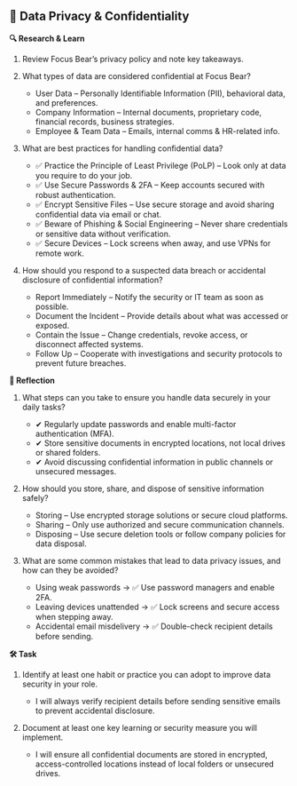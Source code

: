 ## 🔐 Data Privacy & Confidentiality

**🔍 Research & Learn**

1. Review Focus Bear’s privacy policy and note key takeaways.

2. What types of data are considered confidential at Focus Bear?

   - User Data – Personally Identifiable Information (PII), behavioral data, and preferences.
   - Company Information – Internal documents, proprietary code, financial records, business strategies.
   - Employee & Team Data – Emails, internal comms & HR-related info.

3. What are best practices for handling confidential data?

   - ✅ Practice the Principle of Least Privilege (PoLP) – Look only at data you require to do your job.
   - ✅ Use Secure Passwords & 2FA – Keep accounts secured with robust authentication.
   - ✅ Encrypt Sensitive Files – Use secure storage and avoid sharing confidential data via email or chat.
   - ✅ Beware of Phishing & Social Engineering – Never share credentials or sensitive data without verification.
   - ✅ Secure Devices – Lock screens when away, and use VPNs for remote work.

4. How should you respond to a suspected data breach or accidental disclosure of confidential information?

   - Report Immediately – Notify the security or IT team as soon as possible.
   - Document the Incident – Provide details about what was accessed or exposed.
   - Contain the Issue – Change credentials, revoke access, or disconnect affected systems.
   - Follow Up – Cooperate with investigations and security protocols to prevent future breaches.

**📝 Reflection**

1. What steps can you take to ensure you handle data securely in your daily tasks?

   - ✔ Regularly update passwords and enable multi-factor authentication (MFA).
   - ✔ Store sensitive documents in encrypted locations, not local drives or shared folders.
   - ✔ Avoid discussing confidential information in public channels or unsecured messages.

2. How should you store, share, and dispose of sensitive information safely?

   - Storing – Use encrypted storage solutions or secure cloud platforms.
   - Sharing – Only use authorized and secure communication channels.
   - Disposing – Use secure deletion tools or follow company policies for data disposal.

3. What are some common mistakes that lead to data privacy issues, and how can they be avoided?

   - Using weak passwords → ✅ Use password managers and enable 2FA.
   - Leaving devices unattended → ✅ Lock screens and secure access when stepping away.
   - Accidental email misdelivery → ✅ Double-check recipient details before sending.

**🛠️ Task**

1. Identify at least one habit or practice you can adopt to improve data security in your role.

   - I will always verify recipient details before sending sensitive emails to prevent accidental disclosure.

2. Document at least one key learning or security measure you will implement.

   - I will ensure all confidential documents are stored in encrypted, access-controlled locations instead of local folders or unsecured drives.
